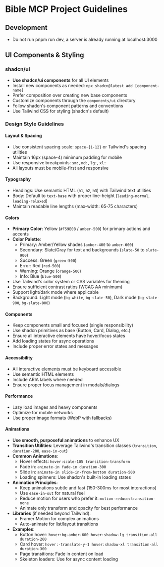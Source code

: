 # Bible MCP Project Guidelines

## Development
- Do not run pnpm run dev, a server is already running at localhost:3000

## UI Components & Styling

### shadcn/ui
- **Use shadcn/ui components** for all UI elements
- Install new components as needed: `npx shadcn@latest add [component-name]`
- Prefer composition over creating new base components
- Customize components through the `components/ui` directory
- Follow shadcn's component patterns and conventions
- Use Tailwind CSS for styling (shadcn's default)

### Design Style Guidelines

#### Layout & Spacing
- Use consistent spacing scale: `space-{1-12}` or Tailwind's spacing utilities
- Maintain 16px (space-4) minimum padding for mobile
- Use responsive breakpoints: `sm:`, `md:`, `lg:`, `xl:`
- All layouts must be mobile-first and responsive

#### Typography
- Headings: Use semantic HTML (`h1`, `h2`, `h3`) with Tailwind text utilities
- Body: Default to `text-base` with proper line-height (`leading-normal`, `leading-relaxed`)
- Maintain readable line lengths (max-width: 65-75 characters)

#### Colors
- **Primary Color**: Yellow (`#F59E0B` / `amber-500`) for primary actions and accents
- **Color Palette**:
  - Primary: Amber/Yellow shades (`amber-400` to `amber-600`)
  - Secondary: Slate/Gray for text and backgrounds (`slate-50` to `slate-900`)
  - Success: Green (`green-500`)
  - Error: Red (`red-500`)
  - Warning: Orange (`orange-500`)
  - Info: Blue (`blue-500`)
- Use Tailwind's color system or CSS variables for theming
- Ensure sufficient contrast ratios (WCAG AA minimum)
- Support light/dark mode where applicable
- Background: Light mode (`bg-white`, `bg-slate-50`), Dark mode (`bg-slate-900`, `bg-slate-800`)

#### Components
- Keep components small and focused (single responsibility)
- Use shadcn primitives as base (Button, Card, Dialog, etc.)
- Ensure all interactive elements have hover/focus states
- Add loading states for async operations
- Include proper error states and messages

#### Accessibility
- All interactive elements must be keyboard accessible
- Use semantic HTML elements
- Include ARIA labels where needed
- Ensure proper focus management in modals/dialogs

#### Performance
- Lazy load images and heavy components
- Optimize for mobile networks
- Use proper image formats (WebP with fallbacks)

#### Animations
- **Use smooth, purposeful animations** to enhance UX
- **Transition Utilities**: Leverage Tailwind's transition classes (`transition`, `duration-200`, `ease-in-out`)
- **Common Animations**:
  - Hover effects: `hover:scale-105 transition-transform`
  - Fade in: `animate-in fade-in duration-300`
  - Slide in: `animate-in slide-in-from-bottom duration-500`
  - Loading spinners: Use shadcn's built-in loading states
- **Animation Principles**:
  - Keep animations subtle and fast (150-300ms for most interactions)
  - Use `ease-in-out` for natural feel
  - Reduce motion for users who prefer it: `motion-reduce:transition-none`
  - Animate only transform and opacity for best performance
- **Libraries** (if needed beyond Tailwind):
  - Framer Motion for complex animations
  - Auto-animate for list/layout transitions
- **Examples**:
  - Button hover: `hover:bg-amber-600 hover:shadow-lg transition-all duration-200`
  - Card hover: `hover:-translate-y-1 hover:shadow-xl transition-all duration-300`
  - Page transitions: Fade in content on load
  - Skeleton loaders: Use for async content loading
